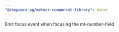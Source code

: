 ```yaml
---
"@shopware-ag/meteor-component-library": minor
---
```


Emit focus event when focusing the mt-number-field
